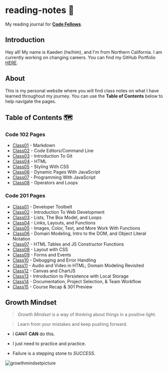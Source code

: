 # reading-notes 📖

My reading journal for [**Code Fellows**](https://www.codefellows.org/).
## Introduction

Hey all! My name is Kaeden (he/him), and I'm from Northern California. I am currently working on changing careers. You can find my GitHub Portfolio [HERE](https://github.com/KaedenOC).

## About

This is my personal website where you will find class notes on what I have learned throughout my journey. You can use the **Table of Contents** below to help navigate the pages.

## Table of Contents 🗺️

### Code 102 Pages

- [Class01](class102/class01.md) - Markdown
- [Class02](class102/class02.md) - Code Editors/Command Line
- [Class03](class102/class03.md) - Introduction To Git
- [Class04](class102/class04.md) - HTML
- [Class05](class102/class05.md) - Styling With CSS
- [Class06](class102/class06.md) - Dynamic Pages With JavaScript
- [Class07](class102/class07.md) - Programming With JavaScript
- [Class08](class102/class08.md) - Operators and Loops

### Code 201 Pages

- [Class01](class201/class01.md) - Developer Toolbelt
- [Class02](class201/class02.md) - Introduction To Web Development
- [Class03](class201/class03.md) - Lists, The Box Model, and Loops
- [Class04](class201/class04.md) - Links, Layouts, and Functions
- [Class05](class201/class05.md) - Images, Color, Text, and More Work With Functions
- [Class06](class201/class06.md) - Domain Modeling, Intro to the DOM, and Object Literal Notation
- [Class07](class201/class07.md) - HTML Tables and JS Constructor Functions
- [Class08](class201/class08.md) - Layout with CSS
- [Class09](class201/class09.md) -  Forms and Events
- [Class10](class201/class10.md) - Debugging and Error Handling
- [Class11](class201/class11.md) - Audio and Video in HTML; Domain Modeling Revisited
- [Class12](class201/class12.md) - Canvas and ChartJS
- [Class13](class201/class13.md) - Introduction to Persistence with Local Storage
- [Class14](class201/class14.md) - Documentation, Project Selection, & Team Workflow
- [Class15](class201/class15.md) - Course Recap & 301 Preview



## Growth Mindset

> *Growth Mindset* is a way of thinking about things in a positive light.

> Learn from your mistakes and keep pushing forward.

- I ~~CANT~~ **CAN** do this.

- I just need to practice and practice.

- Failure is a stepping stone to *SUCCESS*.

![growthmindsetpicture](https://user-images.githubusercontent.com/122385052/220195467-1e4d3b6d-3a53-46ce-b8f6-d07c3dbf7d1f.png)
